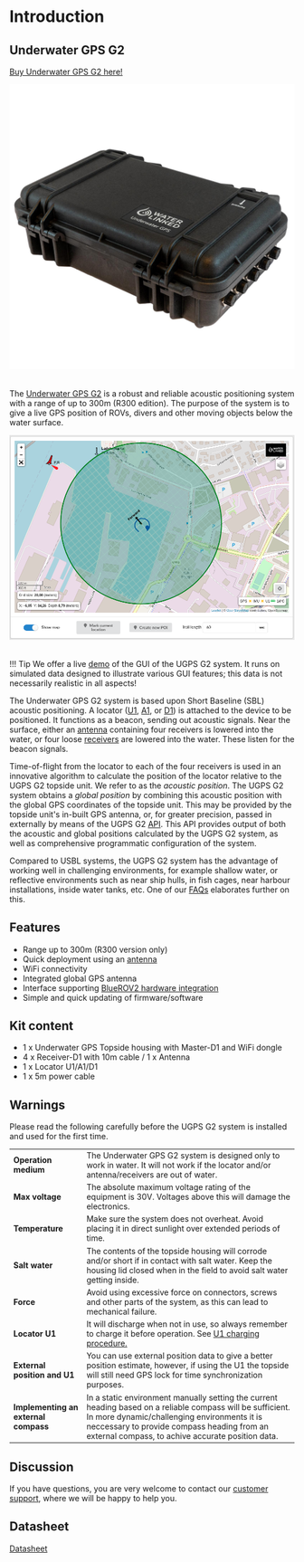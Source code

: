 # Introduction

## Underwater GPS G2

[Buy Underwater GPS G2 here!](https://waterlinked.com/underwater-gps-g2)

<div style="text-align: center;"><img src="../../img/UGPS_G2_Pelicase_Top_1600_web.jpg" style="width: 550px;"></div><br>

The [Underwater GPS G2](https://www.waterlinked.com/underwater-gps) is a robust and reliable acoustic positioning system with a range of up to 300m (R300 edition). The purpose of the system is to give a live GPS position of ROVs, divers and other moving objects below the water surface. 

<div style="text-align: center;"><img src="../../img/gui_global_position_r300.png" style="width: 750px;" title="GUI Example"></div><br>

!!! Tip
    We offer a live [demo](https://demo.waterlinked.com) of the GUI of the UGPS G2 system. It runs on simulated data designed to illustrate various GUI features; this data is not necessarily realistic in all aspects!

The Underwater GPS G2 system is based upon Short Baseline (SBL) acoustic positioning. A locator ([U1](../underwater-gps/locators/locator-u1.md), [A1](../underwater-gps/locators/locator-a1.md), or [D1](../underwater-gps/locators/locator-d1.md)) is attached to the device to be positioned. It functions as a beacon, sending out acoustic signals. Near the surface, either an [antenna](antenna.md) containing four receivers is lowered into the water, or four loose [receivers](../underwater-gps/receiver-d1.md) are lowered into the water. These listen for the beacon signals.

Time-of-flight from the locator to each of the four receivers is used in an innovative algorithm to calculate the position of the locator relative to the UGPS G2 topside unit. We refer to as the _acoustic position_. The UGPS G2 system obtains a _global position_ by combining this acoustic position with the global GPS coordinates of the topside unit. This may be provided by the topside unit's in-built GPS antenna, or, for greater precision, passed in externally by means of the UGPS G2 [API](../underwater-gps/integration/api.md). This API provides output of both the acoustic and global positions calculated by the UGPS G2 system, as well as comprehensive programmatic configuration of the system.

Compared to USBL systems, the UGPS G2 system has the advantage of working well in challenging environments, for example shallow water, or reflective environments such as near ship hulls, in fish cages, near harbour installations, inside water tanks, etc. One of our [FAQs](https://support.waterlinked.com/en/knowledge/why-choose-ugps-g2-over-a-usbl-system) elaborates further on this.

## Features

* Range up to 300m (R300 version only)
* Quick deployment using an [antenna](antenna.md)
* WiFi connectivity
* Integrated global GPS antenna
* Interface supporting [BlueROV2 hardware integration](../underwater-gps/integration/bluerov-integration.md)
* Simple and quick updating of firmware/software

## Kit content

* 1 x Underwater GPS Topside housing with Master-D1 and WiFi dongle
* 4 x Receiver-D1 with 10m cable / 1 x Antenna
* 1 x Locator U1/A1/D1
* 1 x 5m power cable

## Warnings

Please read the following carefully before the UGPS G2 system is installed and used for the first time.

|                     |                     |
| ------------------- |:------------------- |
| **Operation medium** | The Underwater GPS G2 system is designed only to work in water. It will not work if the locator and/or antenna/receivers are out of water. |
| **Max voltage** | The absolute maximum voltage rating of the equipment is 30V. Voltages above this will damage the electronics. |
| **Temperature** | Make sure the system does not overheat. Avoid placing it in direct sunlight over extended periods of time. |
| **Salt water** | The contents of the topside housing will corrode and/or short if in contact with salt water. Keep the housing lid closed when in the field to avoid salt water getting inside. |
| **Force** | Avoid using excessive force on connectors, screws and other parts of the system, as this can lead to mechanical failure. |
| **Locator U1** | It will discharge when not in use, so always remember to charge it before operation. See [U1 charging procedure.](locators/locator-u1.md#charging)|
| **External position and U1** | You can use external position data to give a better position estimate, however, if using the U1 the topside will still need GPS lock for time synchronization purposes. |
| **Implementing an external compass** | In a static environment manually setting the current heading based on a reliable compass will be sufficient. In more dynamic/challenging environments it is neccessary to provide compass heading from an external compass, to achive accurate position data. |


## Discussion

If you have questions, you are very welcome to contact our [customer support](https://support.waterlinked.com/en/knowledge), where we will be happy to help you.

## Datasheet

[Datasheet](https://waterlinked.com/datasheets/ugps-g2-standard)

